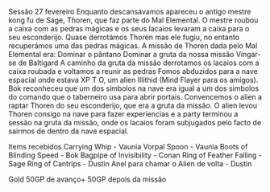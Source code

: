Sessão 27 fevereiro
Enquanto descansávamos apareceu o antigo mestre kong fu de Sage, Thoren, que faz parte do Mal Elemental.
O mestre roubou a caixa com as pedras mágicas e os seus lacaios levaram a caixa para o seu esconderijo.
Quase derrotámos Thoren mas ele fugiu, no entanto recuperámos uma das pedras mágicas.
A missão de Thoren dada pelo Mal Elemental era:
Dominar o pântano
Dominar a gruta da nossa missão
Vingar-se de Baltigard
A caminho da gruta da missão derrotamos os lacaios com a caixa roubada e voltamos a reunir as pedras
Fomos abduzidos para a nave espacial onde estava XP T O, um alien Illithid (Mind Flayer para os amigos).
Bok reconheceu que um dos símbolos na nave era igual a um dos simbolos do comando que o taberneiro usa para abrir portais.
Convencemos o alien a raptar Thoren do seu esconderijo, que era a gruta da missão.
O alien levou Thoren consigo na nave para fazer experiencias e a party terminou a sessão na gruta da missão, onde os lacaios foram subjugados pelo facto de sairmos de dentro da nave espacial.

ltems recebidos
	Carrying Whip - Vaunia
	Vorpal Spoon - Vaunia
	Boots of Blinding Speed - Bok
	Bagpipe of lnvisibility - Conan
	Ring of Feather Falling - Sage
	Ring of Cantrips - Dustin
	Anel para chamar o Alien de volta - Dustin

Gold
	50GP de avanço+ 50GP depois da missão






















